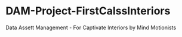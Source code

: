 # DAM-Project-FirstCalssInteriors
Data Assett Management - For Captivate Interiors by Mind Motionists
